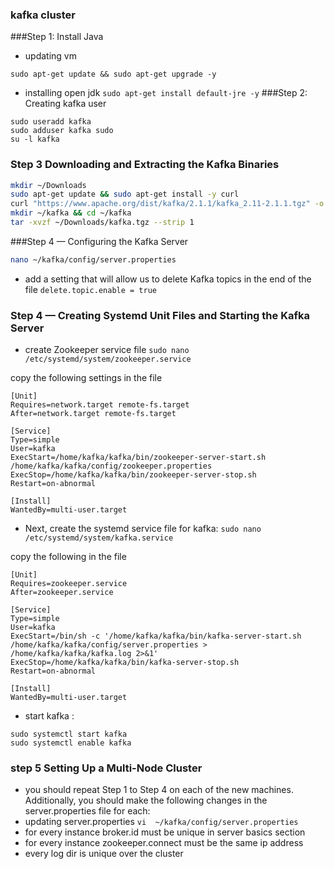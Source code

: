 ### kafka cluster 

###Step 1: Install Java

- updating vm 
```
sudo apt-get update && sudo apt-get upgrade -y 
```
- installing open jdk ```sudo apt-get install default-jre -y```
###Step 2: Creating kafka user 
```
sudo useradd kafka 
sudo adduser kafka sudo
su -l kafka
```
### Step 3  Downloading and Extracting the Kafka Binaries 
```bash
mkdir ~/Downloads
sudo apt-get update && sudo apt-get install -y curl
curl "https://www.apache.org/dist/kafka/2.1.1/kafka_2.11-2.1.1.tgz" -o ~/Downloads/kafka.tgz
mkdir ~/kafka && cd ~/kafka
tar -xvzf ~/Downloads/kafka.tgz --strip 1
```
###Step 4 — Configuring the Kafka Server
```bash
nano ~/kafka/config/server.properties
```
- add a setting that will allow us to delete Kafka topics in the end of the file 
```delete.topic.enable = true```

### Step 4 — Creating Systemd Unit Files and Starting the Kafka Server

- create Zookeeper service file 
```sudo nano /etc/systemd/system/zookeeper.service```

copy the following settings in the file 
```
[Unit]
Requires=network.target remote-fs.target
After=network.target remote-fs.target

[Service]
Type=simple
User=kafka
ExecStart=/home/kafka/kafka/bin/zookeeper-server-start.sh /home/kafka/kafka/config/zookeeper.properties
ExecStop=/home/kafka/kafka/bin/zookeeper-server-stop.sh
Restart=on-abnormal

[Install]
WantedBy=multi-user.target
``` 
- Next, create the systemd service file for kafka:
```sudo nano /etc/systemd/system/kafka.service```

copy the following in the file 
```
[Unit]
Requires=zookeeper.service
After=zookeeper.service

[Service]
Type=simple
User=kafka
ExecStart=/bin/sh -c '/home/kafka/kafka/bin/kafka-server-start.sh /home/kafka/kafka/config/server.properties > /home/kafka/kafka/kafka.log 2>&1'
ExecStop=/home/kafka/kafka/bin/kafka-server-stop.sh
Restart=on-abnormal

[Install]
WantedBy=multi-user.target
```
- start kafka :
 ```
sudo systemctl start kafka
sudo systemctl enable kafka
```

### step 5 Setting Up a Multi-Node Cluster
- you should repeat Step 1 to Step 4 on each of the new machines. Additionally, you should make the following changes in the server.properties file for each:
- updating server.properties ```vi  ~/kafka/config/server.properties ```
- for every instance broker.id must be unique in server basics section 
- for every instance zookeeper.connect  must be the same ip address 
- every log dir is unique over the cluster